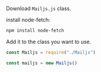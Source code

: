 
Download `Mailjs.js` class.

install node-fetch:

```bash
npm install node-fetch
```

Add it to the class you want to use.

```js
const Mailjs = require("./Mailjs")

const mailjs = new Mailjs()
```
